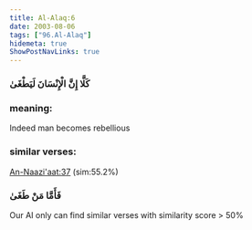 ```yaml
---
title: Al-Alaq:6
date: 2003-08-06
tags: ["96.Al-Alaq"]
hidemeta: true 
ShowPostNavLinks: true 
---
```

### كَلَّا إِنَّ الْإِنْسَانَ لَيَطْغَىٰ
### meaning: 
Indeed man becomes rebellious
### similar verses: 

[An-Naazi'aat:37](/79/37) (sim:55.2%)

### فَأَمَّا مَنْ طَغَىٰ

Our AI only can find similar verses with similarity score > 50% 




